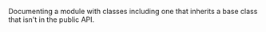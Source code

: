 Documenting a module with classes including one that inherits a base class
that isn't in the public API.
